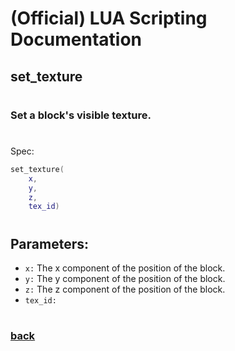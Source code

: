 
# (Official) LUA Scripting Documentation

## set_texture
#
### Set a block's visible texture.
#
Spec:
```lua
set_texture(
	x,
	y,
	z,
	tex_id)
```
#
## Parameters:
- `x:` The x component of the position of the block.
- `y:` The y component of the position of the block.
- `z:` The z component of the position of the block.
- `tex_id:` 
#  

### [back](../other)
